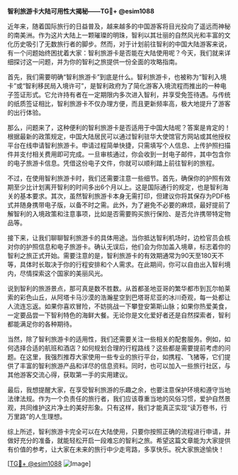 **智利旅游卡大陆可用性大揭秘——TG💪+ @esim1088**

近年来，随着国际旅行的日益普及，越来越多的中国游客将目光投向了遥远而神秘的南美洲。作为这片大陆上一颗璀璨的明珠，智利以其壮丽的自然风光和丰富的文化历史吸引了无数旅行者的脚步。然而，对于计划前往智利的中国大陆游客来说，有一个问题始终困扰着大家：智利旅游卡是否能在大陆使用呢？今天，我们就来详细探讨这一问题，并为你的智利之旅提供一份全面的攻略指南。

首先，我们需要明确“智利旅游卡”到底是什么。智利旅游卡，也被称为“智利入境卡”或“智利移民局入境许可”，是智利政府为了简化游客入境流程而推出的一种电子签证形式。它允许持有者在一定期限内多次进入智利，并享受免签待遇。与传统的纸质签证相比，智利旅游卡不仅办理方便，而且更新频率高，极大地提升了游客的出行体验。

那么，问题来了，这种便利的智利旅游卡是否适用于中国大陆呢？答案是肯定的！根据最新的政策规定，中国大陆居民可以通过智利驻华大使馆官方网站或其他授权平台在线申请智利旅游卡。申请过程简单快捷，只需填写个人信息、上传护照扫描件并支付相关费用即可完成。一旦审核通过，你会收到一封电子邮件，其中包含你的电子旅游卡信息。凭借这份电子文件，你就可以顺利踏上前往智利的旅程。

不过，在使用智利旅游卡时，我们还需要注意一些细节。首先，确保你的护照有效期至少比计划离开智利的时间多出6个月以上。这是国际通行的规定，也是智利海关的基本要求。其次，虽然智利旅游卡本身无需打印，但建议你将其保存为PDF格式并随身携带电子版，以备不时之需。此外，为了避免不必要的麻烦，最好提前了解智利的入境政策和注意事项，比如是否需要购买旅行保险、是否允许携带特定物品等。

接下来，让我们聊聊智利旅游卡的具体用途。当你抵达智利机场时，边检官员会核对你的护照信息和电子旅游卡。确认无误后，他们会为你加盖入境章，标志着你的智利之旅正式开始。需要注意的是，智利旅游卡的有效期通常为90天至180天不等，具体时长取决于你的行程安排和个人需求。在此期间，你可以自由出入智利境内，尽情探索这个国家的美丽风光。

说到智利的旅游景点，那可真是数不胜数。从首都圣地亚哥的繁华都市到瓦尔帕莱索的彩色山丘，从阿塔卡马沙漠的浩瀚星空到巴塔哥尼亚的冰川奇观，每一处都让人流连忘返。如果你喜欢冒险，不妨挑战一下攀登安第斯山脉；如果你热爱美食，一定要品尝一下智利特色的海鲜大餐。无论你是文化爱好者还是自然探索者，智利都能满足你的各种期待。

当然，除了智利旅游卡的适用性，我们还需要关注一些相关的配套服务。例如，如何选择合适的航班和酒店？如何规划合理的行程路线？这些都是需要提前考虑的问题。在这里，我强烈推荐大家使用一些专业的旅行平台，如携程、飞猪等，它们提供了丰富的智利旅游产品和详尽的信息资料。同时，也可以加入一些旅行社区，与其他游客交流心得，获取第一手的实用建议。

最后，我想提醒大家，在享受智利旅游的乐趣之余，也要注意保护环境和遵守当地法律法规。作为一个负责任的旅行者，我们应该尊重当地的风俗习惯，爱护自然景观，共同维护这片净土的美好形象。只有这样，我们才能真正实现“读万卷书，行万里路”的人生理想。

综上所述，智利旅游卡完全可以在大陆使用，只要你按照正确的流程进行申请，并做好充分的准备，就能轻松开启一段难忘的智利之旅。希望这篇文章能为大家提供有价值的参考，让大家在未来的旅行中少走弯路，多享快乐。祝大家旅途愉快！

[[TG💪+ @esim1088](https://t.me/s/esim1088) ![Image](https://i.postimg.cc/4NQfJmqS/Snipaste-2025-05-13-00-14-12.png)]